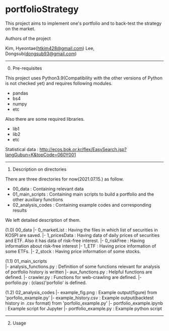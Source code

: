 # portfolioStrategy
This project aims to implement one's portfolio and to back-test the strategy on the market.

Authors of the project

  Kim, Hyeontae(htkim428@gmail.com)
  Lee, Dongsub(dongsub93@gmail.com)
  
----------------------------------
0. Pre-requisites

This project uses Python3.9(Compatibility with the other versions of Python is not checked yet) and requires following modules.

  - pandas
  - bs4
  - numpy
  - etc

Also there are some required libraries.

  - lib1
  - lib2
  - etc

Statistical data : http://ecos.bok.or.kr/flex/EasySearch.jsp?langGubun=K&topCode=060Y001

----------------------------------
1. Description on directories

There are three directories for now(2021.07.15.) as follow.

  - 00_data           : Containing relevant data
  - 01_main_scripts   : Containing main scripts to build a portfolio and the other auxiliary functions
  - 02_analysis_codes : Containing example codes and corresponding results

We left detailed description of them.

  (1.0) 00_data
           |- 0_marketList : Having the files in which list of securities in KOSPI are saved.
           |- 1_pricesData : Having data of daily prices of securities and ETF. Also it has data of risk-free interest.
               |- 0_riskFree : Having information about risk-free interest 
               |- 1_ETF      : Having price information of some ETFs.
               |- 2_stock    : Having price information of some stocks.
               
  (1.1) 01_main_scripts           
           |- analysis_functions.py : Definition of some functions relevant for analysis of portfolio history is written
           |- aux_functions.py      : Helpful functions are defined.
           |- crawler.py            : Functions for web-crawling are defined.
           |- porfolio.py           : (class)'porfolio' is defined.
           
  (1.2) 02_analysis_codes
           |- example_fig.png         : Example output(figure) from 'porfolio_example.py'
           |- example_history.csv     : Example output(backtest history in .csv format) from 'porfolio_example.py'
           |- portfolio_example.ipynb : Example script for Jupyter
           |- portfolio_example.py    : Example python script
           
        
           
----------------------------------
2. Usage

